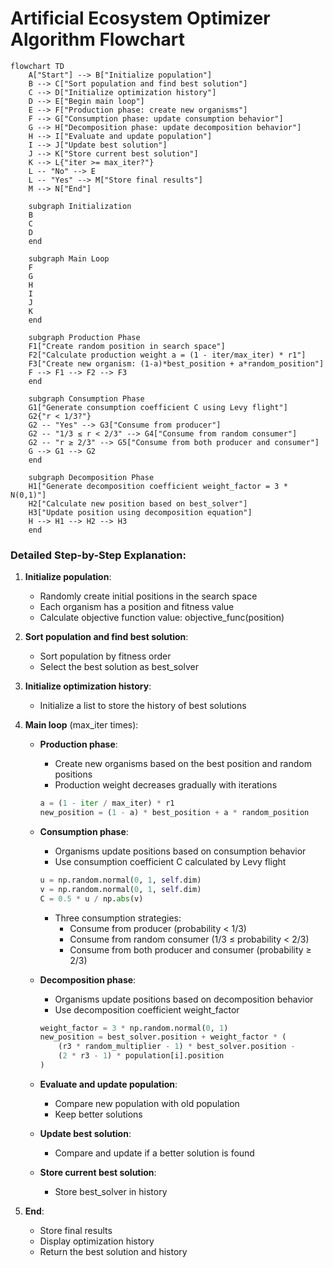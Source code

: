 # Artificial Ecosystem Optimizer Algorithm Flowchart

```mermaid
flowchart TD
    A["Start"] --> B["Initialize population"]
    B --> C["Sort population and find best solution"]
    C --> D["Initialize optimization history"]
    D --> E["Begin main loop"]
    E --> F["Production phase: create new organisms"]
    F --> G["Consumption phase: update consumption behavior"]
    G --> H["Decomposition phase: update decomposition behavior"]
    H --> I["Evaluate and update population"]
    I --> J["Update best solution"]
    J --> K["Store current best solution"]
    K --> L{"iter >= max_iter?"}
    L -- "No" --> E
    L -- "Yes" --> M["Store final results"]
    M --> N["End"]
    
    subgraph Initialization
    B
    C
    D
    end
    
    subgraph Main Loop
    F
    G
    H
    I
    J
    K
    end
    
    subgraph Production Phase
    F1["Create random position in search space"]
    F2["Calculate production weight a = (1 - iter/max_iter) * r1"]
    F3["Create new organism: (1-a)*best_position + a*random_position"]
    F --> F1 --> F2 --> F3
    end
    
    subgraph Consumption Phase
    G1["Generate consumption coefficient C using Levy flight"]
    G2{"r < 1/3?"}
    G2 -- "Yes" --> G3["Consume from producer"]
    G2 -- "1/3 ≤ r < 2/3" --> G4["Consume from random consumer"]
    G2 -- "r ≥ 2/3" --> G5["Consume from both producer and consumer"]
    G --> G1 --> G2
    end
    
    subgraph Decomposition Phase
    H1["Generate decomposition coefficient weight_factor = 3 * N(0,1)"]
    H2["Calculate new position based on best_solver"]
    H3["Update position using decomposition equation"]
    H --> H1 --> H2 --> H3
    end
```

### Detailed Step-by-Step Explanation:

1. **Initialize population**:
   - Randomly create initial positions in the search space
   - Each organism has a position and fitness value
   - Calculate objective function value: objective_func(position)

2. **Sort population and find best solution**:
   - Sort population by fitness order
   - Select the best solution as best_solver

3. **Initialize optimization history**:
   - Initialize a list to store the history of best solutions

4. **Main loop** (max_iter times):
   - **Production phase**:
     * Create new organisms based on the best position and random positions
     * Production weight decreases gradually with iterations
     ```python
     a = (1 - iter / max_iter) * r1
     new_position = (1 - a) * best_position + a * random_position
     ```

   - **Consumption phase**:
     * Organisms update positions based on consumption behavior
     * Use consumption coefficient C calculated by Levy flight
     ```python
     u = np.random.normal(0, 1, self.dim)
     v = np.random.normal(0, 1, self.dim)
     C = 0.5 * u / np.abs(v)
     ```
     * Three consumption strategies:
       - Consume from producer (probability < 1/3)
       - Consume from random consumer (1/3 ≤ probability < 2/3)
       - Consume from both producer and consumer (probability ≥ 2/3)

   - **Decomposition phase**:
     * Organisms update positions based on decomposition behavior
     * Use decomposition coefficient weight_factor
     ```python
     weight_factor = 3 * np.random.normal(0, 1)
     new_position = best_solver.position + weight_factor * (
         (r3 * random_multiplier - 1) * best_solver.position -
         (2 * r3 - 1) * population[i].position
     )
     ```

   - **Evaluate and update population**:
     * Compare new population with old population
     * Keep better solutions

   - **Update best solution**:
     * Compare and update if a better solution is found

   - **Store current best solution**:
     * Store best_solver in history

5. **End**:
   - Store final results
   - Display optimization history
   - Return the best solution and history